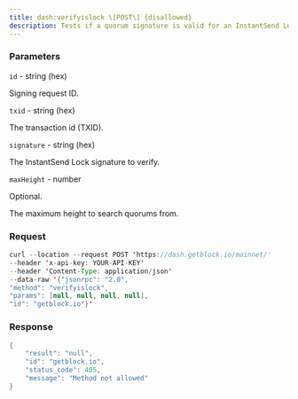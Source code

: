 ```yaml
---
title: dash:verifyislock \[POST\] {disallowed}
description: Tests if a quorum signature is valid for an InstantSend Lock.
---
```


### Parameters


`id` - string (hex)

Signing request ID.

`txid` - string (hex)

The transaction id (TXID).

`signature` - string (hex)

The InstantSend Lock signature to verify.

`maxHeight` - number

Optional.

The maximum height to search quorums from.

### Request

``` java
curl --location --request POST 'https://dash.getblock.io/mainnet/' 
--header 'x-api-key: YOUR-API-KEY' 
--header 'Content-Type: application/json' 
--data-raw '{"jsonrpc": "2.0",
"method": "verifyislock",
"params": [null, null, null, null],
"id": "getblock.io"}'
```

###  Response

``` java
{
    "result": "null",
    "id": "getblock.io",
    "status_code": 405,
    "message": "Method not allowed"
}
```

